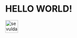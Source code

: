 # HELLO WORLD!
 <img src="[https://raw.githubusercontent.com/devicons/devicon/master/icons/bootstrap/bootstrap-plain-wordmark.svg](https://cdn.discordapp.com/attachments/1371342384562176081/1375261879051485274/Gn4lR6dXAAA0SHM.png?ex=68310bef&is=682fba6f&hm=b1bc44a0e1907d7854607c8d83b3fecf3b1a692ee4799e67706fbababf913e20&)" alt="sevulda" width="40" height="40"/>
